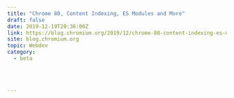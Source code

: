 ```yaml
---
title: "Chrome 80, Content Indexing, ES Modules and More"
draft: false
date: 2019-12-19T20:36:00Z
link: https://blog.chromium.org/2019/12/chrome-80-content-indexing-es-modules.html?utm_medium=RSS&utm_source=hune
site: blog.chromium.org
topic: Webdev
category:
  - beta
  
   
  

---
```

